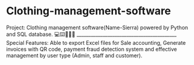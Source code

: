 # Clothing-management-software
Project: Clothing management software(Name-Sierra) powered by Python and SQL database. 💻⌨️🎽👚👕 __________________________________________ Special Features: Able to export Excel files for Sale accounting, Generate invoices with QR code, payment fraud detection system and effective management by user type (Admin, staff and customer).
